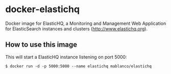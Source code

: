 # docker-elastichq
Docker image for ElasticHQ, a Monitoring and Management Web Application for ElasticSearch instances and clusters (http://www.elastichq.org).

## How to use this image

This will start a ElasticHQ instance listening on port 5000:

```
$ docker run -d -p 5000:5000 --name elastichq mablanco/elastichq
```
